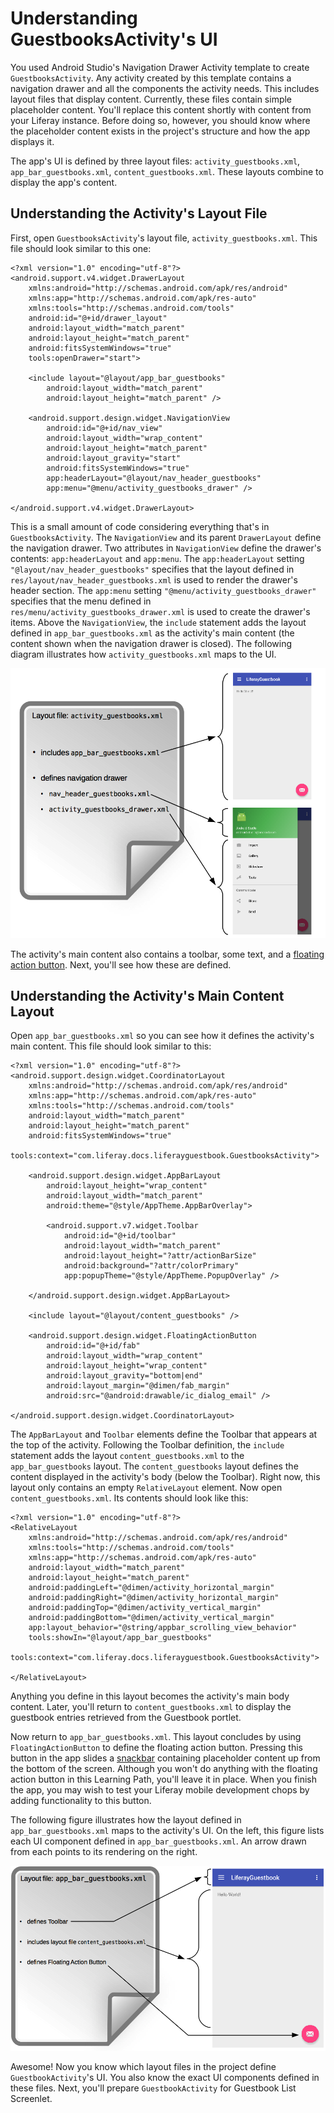 # Understanding GuestbooksActivity's UI

You used Android Studio's Navigation Drawer Activity template to create 
`GuestbooksActivity`. Any activity created by this template contains a 
navigation drawer and all the components the activity needs. This includes 
layout files that display content. Currently, these files contain simple 
placeholder content. You'll replace this content shortly with content from your 
Liferay instance. Before doing so, however, you should know where the 
placeholder content exists in the project's structure and how the app displays 
it. 

The app's UI is defined by three layout files: `activity_guestbooks.xml`, 
`app_bar_guestbooks.xml`, `content_guestbooks.xml`. These layouts combine to
display the app's content. 

## Understanding the Activity's Layout File

First, open `GuestbooksActivity`'s layout file, `activity_guestbooks.xml`. This 
file should look similar to this one: 

    <?xml version="1.0" encoding="utf-8"?>
    <android.support.v4.widget.DrawerLayout 
        xmlns:android="http://schemas.android.com/apk/res/android"
        xmlns:app="http://schemas.android.com/apk/res-auto"
        xmlns:tools="http://schemas.android.com/tools" 
        android:id="@+id/drawer_layout"
        android:layout_width="match_parent" 
        android:layout_height="match_parent"
        android:fitsSystemWindows="true" 
        tools:openDrawer="start">

        <include layout="@layout/app_bar_guestbooks" 
            android:layout_width="match_parent"
            android:layout_height="match_parent" />

        <android.support.design.widget.NavigationView 
            android:id="@+id/nav_view"
            android:layout_width="wrap_content" 
            android:layout_height="match_parent"
            android:layout_gravity="start" 
            android:fitsSystemWindows="true"
            app:headerLayout="@layout/nav_header_guestbooks" 
            app:menu="@menu/activity_guestbooks_drawer" />

    </android.support.v4.widget.DrawerLayout>

This is a small amount of code considering everything that's in 
`GuestbooksActivity`. The `NavigationView` and its parent `DrawerLayout` define 
the navigation drawer. Two attributes in `NavigationView` define the drawer's 
contents: `app:headerLayout` and `app:menu`. The `app:headerLayout` setting 
`"@layout/nav_header_guestbooks"` specifies that the layout defined in 
`res/layout/nav_header_guestbooks.xml` is used to render the drawer's header 
section. The `app:menu` setting `"@menu/activity_guestbooks_drawer"` specifies 
that the menu defined in `res/menu/activity_guestbooks_drawer.xml` is used to 
create the drawer's items. Above the `NavigationView`, the `include` statement 
adds the layout defined in `app_bar_guestbooks.xml` as the activity's main 
content (the content shown when the navigation drawer is closed). The following 
diagram illustrates how `activity_guestbooks.xml` maps to the UI. 

![Figure 1: The layout `activity_guestbooks.xml` defines the app's main UI components.](../../../images/android-activity-guestbooks.png)

The activity's main content also contains a toolbar, some text, and a 
[floating action button](https://www.google.com/design/spec/components/buttons-floating-action-button.html). 
Next, you'll see how these are defined. 

## Understanding the Activity's Main Content Layout

Open `app_bar_guestbooks.xml` so you can see how it defines the activity's main 
content. This file should look similar to this: 

    <?xml version="1.0" encoding="utf-8"?>
    <android.support.design.widget.CoordinatorLayout
        xmlns:android="http://schemas.android.com/apk/res/android"
        xmlns:app="http://schemas.android.com/apk/res-auto"
        xmlns:tools="http://schemas.android.com/tools" 
        android:layout_width="match_parent"
        android:layout_height="match_parent" 
        android:fitsSystemWindows="true"
        tools:context="com.liferay.docs.liferayguestbook.GuestbooksActivity">

        <android.support.design.widget.AppBarLayout 
            android:layout_height="wrap_content"
            android:layout_width="match_parent" 
            android:theme="@style/AppTheme.AppBarOverlay">

            <android.support.v7.widget.Toolbar 
                android:id="@+id/toolbar"
                android:layout_width="match_parent" 
                android:layout_height="?attr/actionBarSize"
                android:background="?attr/colorPrimary" 
                app:popupTheme="@style/AppTheme.PopupOverlay" />

        </android.support.design.widget.AppBarLayout>

        <include layout="@layout/content_guestbooks" />

        <android.support.design.widget.FloatingActionButton 
            android:id="@+id/fab"
            android:layout_width="wrap_content" 
            android:layout_height="wrap_content"
            android:layout_gravity="bottom|end" 
            android:layout_margin="@dimen/fab_margin"
            android:src="@android:drawable/ic_dialog_email" />

    </android.support.design.widget.CoordinatorLayout>

The `AppBarLayout` and `Toolbar` elements define the Toolbar that appears at the 
top of the activity. Following the Toolbar definition, the `include` statement 
adds the layout `content_guestbooks.xml` to the `app_bar_guestbooks` layout. The 
`content_guestbooks` layout defines the content displayed in the activity's body 
(below the Toolbar). Right now, this layout only contains an empty 
`RelativeLayout` element. Now open `content_guestbooks.xml`. Its contents should 
look like this: 

    <?xml version="1.0" encoding="utf-8"?>
    <RelativeLayout 
        xmlns:android="http://schemas.android.com/apk/res/android"
        xmlns:tools="http://schemas.android.com/tools"
        xmlns:app="http://schemas.android.com/apk/res-auto" 
        android:layout_width="match_parent"
        android:layout_height="match_parent" 
        android:paddingLeft="@dimen/activity_horizontal_margin"
        android:paddingRight="@dimen/activity_horizontal_margin"
        android:paddingTop="@dimen/activity_vertical_margin"
        android:paddingBottom="@dimen/activity_vertical_margin"
        app:layout_behavior="@string/appbar_scrolling_view_behavior" 
        tools:showIn="@layout/app_bar_guestbooks"
        tools:context="com.liferay.docs.liferayguestbook.GuestbooksActivity">

    </RelativeLayout>

Anything you define in this layout becomes the activity's main body content. 
Later, you'll return to `content_guestbooks.xml` to display the guestbook 
entries retrieved from the Guestbook portlet. 

Now return to `app_bar_guestbooks.xml`. This layout concludes by using 
`FloatingActionButton` to define the floating action button. Pressing this 
button in the app slides a 
[snackbar](https://www.google.com/design/spec/components/snackbars-toasts.html) 
containing placeholder content up from the bottom of the screen. Although you 
won't do anything with the floating action button in this Learning Path, you'll 
leave it in place. When you finish the app, you may wish to test your Liferay 
mobile development chops by adding functionality to this button. 

The following figure illustrates how the layout defined in 
`app_bar_guestbooks.xml` maps to the activity's UI. On the left, this figure 
lists each UI component defined in `app_bar_guestbooks.xml`. An arrow drawn from 
each points to its rendering on the right. 

![Figure 2: The layout `app_bar_guestbooks.xml` defines the activity's main content.](../../../images/android-app-bar-guestbooks.png)

Awesome! Now you know which layout files in the project define 
`GuestbookActivity`'s UI. You also know the exact UI components defined in these 
files. Next, you'll prepare `GuestbookActivity` for Guestbook List Screenlet. 

